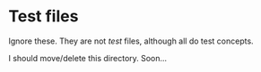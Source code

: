 
# Test files

Ignore these.  They are not _test_ files, although all do test concepts.

I should move/delete this directory. Soon...
